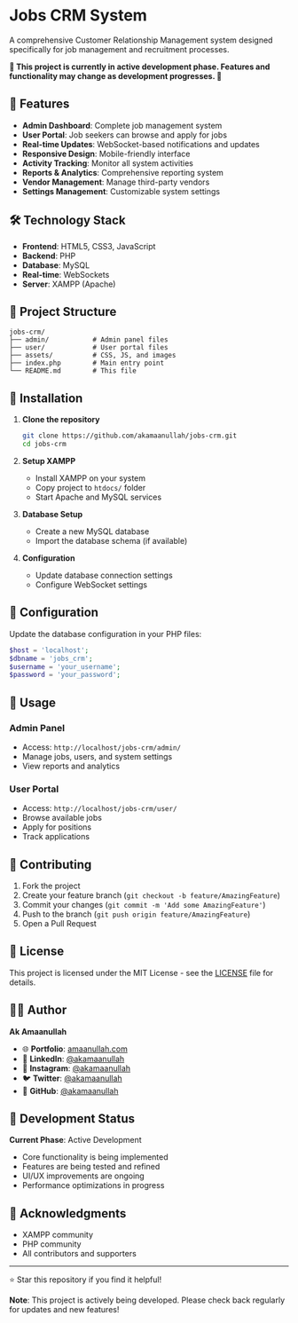 # Jobs CRM System

A comprehensive Customer Relationship Management system designed specifically for job management and recruitment processes.

**🚧 This project is currently in active development phase. Features and functionality may change as development progresses. 🚧**

## 🚀 Features

- **Admin Dashboard**: Complete job management system
- **User Portal**: Job seekers can browse and apply for jobs
- **Real-time Updates**: WebSocket-based notifications and updates
- **Responsive Design**: Mobile-friendly interface
- **Activity Tracking**: Monitor all system activities
- **Reports & Analytics**: Comprehensive reporting system
- **Vendor Management**: Manage third-party vendors
- **Settings Management**: Customizable system settings

## 🛠️ Technology Stack

- **Frontend**: HTML5, CSS3, JavaScript
- **Backend**: PHP
- **Database**: MySQL
- **Real-time**: WebSockets
- **Server**: XAMPP (Apache)

## 📁 Project Structure

```
jobs-crm/
├── admin/           # Admin panel files
├── user/            # User portal files
├── assets/          # CSS, JS, and images
├── index.php        # Main entry point
└── README.md        # This file
```

## 🚀 Installation

1. **Clone the repository**
   ```bash
   git clone https://github.com/akamaanullah/jobs-crm.git
   cd jobs-crm
   ```

2. **Setup XAMPP**
   - Install XAMPP on your system
   - Copy project to `htdocs/` folder
   - Start Apache and MySQL services

3. **Database Setup**
   - Create a new MySQL database
   - Import the database schema (if available)

4. **Configuration**
   - Update database connection settings
   - Configure WebSocket settings

## 🔧 Configuration

Update the database configuration in your PHP files:

```php
$host = 'localhost';
$dbname = 'jobs_crm';
$username = 'your_username';
$password = 'your_password';
```

## 📱 Usage

### Admin Panel
- Access: `http://localhost/jobs-crm/admin/`
- Manage jobs, users, and system settings
- View reports and analytics

### User Portal
- Access: `http://localhost/jobs-crm/user/`
- Browse available jobs
- Apply for positions
- Track applications

## 🤝 Contributing

1. Fork the project
2. Create your feature branch (`git checkout -b feature/AmazingFeature`)
3. Commit your changes (`git commit -m 'Add some AmazingFeature'`)
4. Push to the branch (`git push origin feature/AmazingFeature`)
5. Open a Pull Request

## 📄 License

This project is licensed under the MIT License - see the [LICENSE](LICENSE) file for details.

## 👨‍💻 Author

**Ak Amaanullah**
- 🌐 **Portfolio**: [amaanullah.com](https://amaanullah.com)
- 💼 **LinkedIn**: [@akamaanullah](https://linkedin.com/in/akamaanullah)
- 📸 **Instagram**: [@akamaanullah](https://instagram.com/akamaanullah)
- 🐦 **Twitter**: [@akamaanullah](https://twitter.com/akamaanullah)
- 🔧 **GitHub**: [@akamaanullah](https://github.com/akamaanullah)

## 🚧 Development Status

**Current Phase**: Active Development
- Core functionality is being implemented
- Features are being tested and refined
- UI/UX improvements are ongoing
- Performance optimizations in progress

## 🙏 Acknowledgments

- XAMPP community
- PHP community
- All contributors and supporters

---

⭐ Star this repository if you find it helpful!

**Note**: This project is actively being developed. Please check back regularly for updates and new features!
